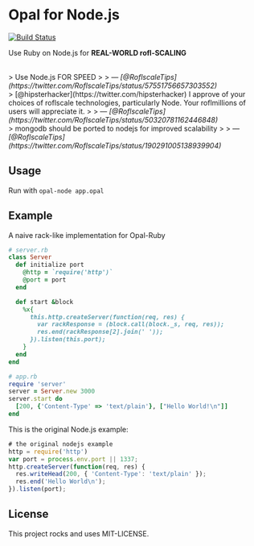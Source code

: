 # Opal for Node.js

[![Build Status](https://secure.travis-ci.org/elia/opal-node.png)](http://travis-ci.org/elia/opal-node)

Use Ruby on Node.js for **REAL-WORLD rofl-SCALING**

<br>
> Use Node.js FOR SPEED
>
> — <cite>[@RoflscaleTips](https://twitter.com/RoflscaleTips/status/57551756657303552)</cite>


<br>
> [@hipsterhacker](https://twitter.com/hipsterhacker) I approve of your choices of roflscale technologies, particularly Node. Your roflmillions of users will appreciate it.
>
> — <cite>[@RoflscaleTips](https://twitter.com/RoflscaleTips/status/50320781162446848)</cite>

<br>
> mongodb should be ported to nodejs for improved scalability
>
> — <cite>[@RoflscaleTips](https://twitter.com/RoflscaleTips/status/190291005138939904)</cite>




## Usage

Run with `opal-node app.opal`


## Example

A naive rack-like implementation for Opal-Ruby

```ruby
# server.rb
class Server
  def initialize port
    @http = `require('http')`
    @port = port
  end

  def start &block
    %x{
      this.http.createServer(function(req, res) {
        var rackResponse = (block.call(block._s, req, res));
        res.end(rackResponse[2].join(' '));
      }).listen(this.port);
    }
  end
end

# app.rb
require 'server'
server = Server.new 3000
server.start do
  [200, {'Content-Type' => 'text/plain'}, ["Hello World!\n"]]
end
```



This is the original Node.js example:

```js
# the original nodejs example
http = require('http')
var port = process.env.port || 1337;
http.createServer(function(req, res) {
  res.writeHead(200, { 'Content-Type': 'text/plain' });
  res.end('Hello World\n');
}).listen(port);
```


## License

This project rocks and uses MIT-LICENSE.
